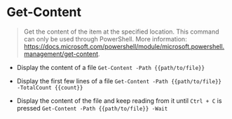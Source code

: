 # Get-Content
> Get the content of the item at the specified location.
> This command can only be used through PowerShell.
> More information: <https://docs.microsoft.com/powershell/module/microsoft.powershell.management/get-content>.

- Display the content of a file
`Get-Content -Path {{path/to/file}}`

- Display the first few lines of a file
`Get-Content -Path {{path/to/file}} -TotalCount {{count}}`

- Display the content of the file and keep reading from it until `Ctrl + C` is pressed
`Get-Content -Path {{path/to/file}} -Wait`
